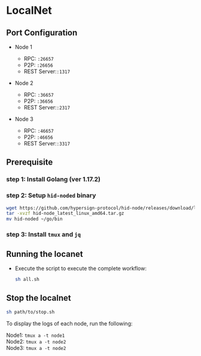 # LocalNet

## Port Configuration

- Node 1
  - RPC: `:26657`
  - P2P: `:26656`
  - REST Server:`:1317`

- Node 2
  - RPC: `:36657`
  - P2P: `:36656`
  - REST Server:`:2317`

- Node 3
  - RPC: `:46657`
  - P2P: `:46656`
  - REST Server:`:3317`

## Prerequisite

### step 1: Install Golang (ver 1.17.2)

### step 2: Setup `hid-noded` binary 

```bash
wget https://github.com/hypersign-protocol/hid-node/releases/download/latest/hid-node_latest_linux_amd64.tar.gz
tar -xvzf hid-node_latest_linux_amd64.tar.gz
mv hid-noded ~/go/bin
```
### step 3: Install `tmux` and `jq`


## Running the locanet

- Execute the script to execute the complete workflow:
  ```sh
  sh all.sh
  ```

## Stop  the localnet

```sh
sh path/to/stop.sh
```

To display the logs of each node, run the following:

Node1: `tmux a -t node1`<br>
Node2: `tmux a -t node2`<br>
Node3: `tmux a -t node2`<br>